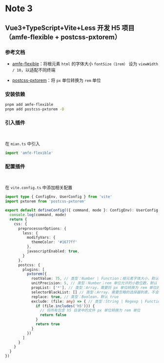 # Note 3

<BackTop />

## Vue3+TypeScript+Vite+Less 开发 H5 项目（amfe-flexible + postcss-pxtorem）

### 参考文档

- [amfe-flexible](https://www.npmjs.com/package/amfe-flexible)：将根元素 `html` 的字体大小 `fontSize（1rem）` 设为 `viewWidth / 10`，以适配不同终端

- [postcss-pxtorem](https://www.npmjs.com/package/postcss-pxtorem)：将 `px` 单位转换为 `rem` 单位

### 安装依赖

```bash
pnpm add amfe-flexible
pnpm add postcss-pxtorem -D
```

### 引入插件

<br/>

在 `mian.ts` 中引入

```ts
import 'amfe-flexible'
```

### 配置插件

<br/>

在 `vite.config.ts` 中添加相关配置

```ts
import type { ConfigEnv, UserConfig } from 'vite'
import pxtorem from 'postcss-pxtorem'

export default defineConfig(({ command, mode }: ConfigEnv): UserConfig => {
  console.log(command, mode)
  return {
    css: {
      preprocessorOptions: {
        less: {
          modifyVars: {
            themeColor: '#1677ff'
          },
          javascriptEnabled: true,
        }
      },
      postcss: {
        plugins: [
          pxtorem({
            rootValue: 75, // 类型：Number | Function；根元素字体大小，默认 16，一般设置为设计稿尺寸 viewWidth 的 1/10（750 => 75 / 375 => 37.5）
            unitPrecision: 5, // 类型：Number；rem 单位允许的小数位数，默认 5
            propList: ['*'], // 类型：Array，需要将 px 单位转换为 rem 单位的属性列表，默认 ['font', 'font-size', 'line-height', 'letter-spacing']
            selectorBlackList: [] // 类型：Array，需要忽略的选择器列表，不会转换 px 单位，默认 []
            replace: true, // 类型：Boolean，默认 true
            exclude: (file: any) => { // 类型：String | Regexp | Function，要忽略并保持 px 单位的文件路径，默认 /node_modules/i
              if (file.includes('h5'))) {
                // 将所有包含 h5 目录中的文件 px 单位转换为 rem 单位
                return false
              }
              return true
            }
          })
        ]
      }
    }
  }
})
```
